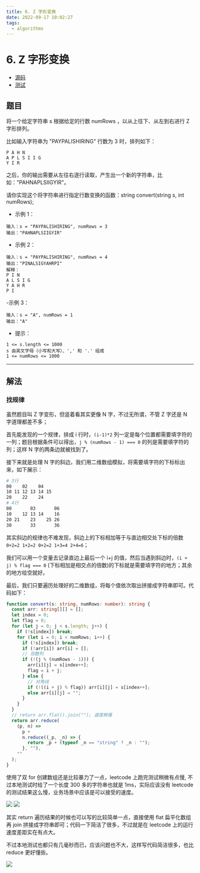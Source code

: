 ```yaml
---
title: 6. Z 字形变换
date: 2022-09-17 10:02:27
tags:
  - algorithms
---
```


# 6. Z 字形变换

- [源码](https://github.com/shellingfordly/algorithms/tree/master/src/6_convert/convert.ts)
- [测试](https://github.com/shellingfordly/algorithms/tree/master/src/6_convert/convert.spec.ts)

## 题目

将一个给定字符串 s 根据给定的行数 numRows ，以从上往下、从左到右进行 Z 字形排列。

比如输入字符串为 "PAYPALISHIRING" 行数为 3 时，排列如下：

```
P A H N
A P L S I I G
Y I R
```

之后，你的输出需要从左往右逐行读取，产生出一个新的字符串，比如："PAHNAPLSIIGYIR"。

请你实现这个将字符串进行指定行数变换的函数：string convert(string s, int numRows);

- 示例 1：

```
输入：s = "PAYPALISHIRING", numRows = 3
输出："PAHNAPLSIIGYIR"
```

- 示例 2：

```
输入：s = "PAYPALISHIRING", numRows = 4
输出："PINALSIGYAHRPI"
解释：
P I N
A L S I G
Y A H R
P I
```

-示例 3：

```
输入：s = "A", numRows = 1
输出："A"
```

- 提示：

```
1 <= s.length <= 1000
s 由英文字母（小写和大写）、',' 和 '.' 组成
1 <= numRows <= 1000
```

---

## 解法

### 找规律

虽然题目叫 Z 字变形，但竖着看其实更像 N 字，不过无所谓，不管 Z 字还是 N 字道理都差不多；

首先能发现的一个规律，排成 i 行时，`(i-1)*2` 列一定是每个位置都需要填字符的一列；题目根据条件可以得出，`j % (numRows - 1) === 0` 的列是需要填字符的列；这样 N 字的两条边就被找到了。

接下来就是处理 N 字的斜边，我们用二维数组模拟，将需要填字符的下标标出来，如下展示：

```bash
# 3行
00    02    04
10 11 12 13 14 15
20    22    24
# 4行
00       03       06
10    12 13 14    16
20 21    23    25 26
30       33       36
```

其实斜边的规律也不难发现，斜边上的下标相加等于与直边相交处下标的倍数 `0+2=2 1+2=2 0+2=2 1+3=4 2+4=6`；

我们可以用一个变量去记录直边上最后一个 i+j 的值，然后当遇到斜边时，`(i + j) % flag === 0` (下标相加是相交点的倍数)的下标就是需要填字符的地方；其余的地方给空就好。

最后，我们只要遍历处理好的二维数组，将每个值依次取出拼接成字符串即可。代码如下：

```ts
function convert(s: string, numRows: number): string {
  const arr: string[][] = [];
  let index = 0;
  let flag = 0;
  for (let j = 0; j < s.length; j++) {
    if (!s[index]) break;
    for (let i = 0; i < numRows; i++) {
      if (!s[index]) break;
      if (!arr[i]) arr[i] = [];
      // 双数列
      if (!(j % (numRows - 1))) {
        arr[i][j] = s[index++];
        flag = i + j;
      } else {
        // 对角线
        if (!((i + j) % flag)) arr[i][j] = s[index++];
        else arr[i][j] = "";
      }
    }
  }
  // return arr.flat().join(""); 速度稍慢
  return arr.reduce(
    (p, n) =>
      p +
      n.reduce((_p, _n) => {
        return _p + (typeof _n == "string" ? _n : "");
      }, ""),
    ""
  );
}
```

使用了双 for 创建数组还是比较暴力了一点，leetcode 上跑完测试稍微有点慢, 不过本地测试时给了一个长度 300 多的字符串也就是 1ms，实际应该没有 leetcode 的测试结果这么慢，业务场景中应该是可以接受的速度。

![](/images/leetcode/6_convert_1.png)
![](/images/leetcode/6_convert_2.png)

其实 return 遍历结果的时候也可以写的比较简单一点，直接使用 flat 扁平化数组再 join 拼接成字符串即可；代码一下简洁了很多，不过就是在 leetcode 上的运行速度差距实在有点大。

不过本地测试也都只有几毫秒而已，应该问题也不大，这样写代码简洁很多，也比 reduce 更好懂些。

![](/images/leetcode/6_convert_3.png)


